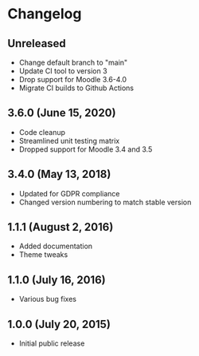# Changelog

## Unreleased

- Change default branch to "main"
- Update CI tool to version 3
- Drop support for Moodle 3.6-4.0
- Migrate CI builds to Github Actions

## 3.6.0 (June 15, 2020)

- Code cleanup
- Streamlined unit testing matrix
- Dropped support for Moodle 3.4 and 3.5

## 3.4.0 (May 13, 2018)

- Updated for GDPR compliance
- Changed version numbering to match stable version

## 1.1.1 (August 2, 2016)

- Added documentation
- Theme tweaks

## 1.1.0 (July 16, 2016)

- Various bug fixes

## 1.0.0 (July 20, 2015)

- Initial public release